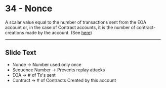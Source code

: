 # 34 - Nonce

A scalar value equal to the number of transactions sent from the EOA account or, in the case of Contract accounts, it is the number of contract-creations made by the account. (See [here](https://github.com/ethereumbook/ethereumbook/blob/develop/06transactions.asciidoc#the-transaction-nonce))

---
## Slide Text
- Nonce -> Number used only once
- Sequence Number -> Prevents replay attacks
- EOA -> # of Tx's sent
- Contract -> # of Contracts Created by this account
 

